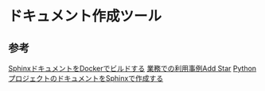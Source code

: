 # ドキュメント作成ツール

## 参考

[SphinxドキュメントをDockerでビルドする][*1]
[業務での利用事例Add Star][*2]
[PythonプロジェクトのドキュメントをSphinxで作成する][*3]

[*1]:http://www.rhoboro.com/2016/09/04/docker-build-sphinx.html
[*2]:http://sphinx-users.jp/event/20101203_jus_benkyoukai/practical_sample/index.html
[*3]:http://qiita.com/icoxfog417/items/9e2eb932b61aa9b9e427